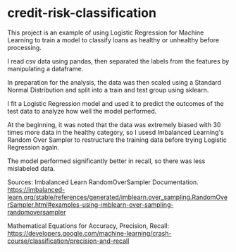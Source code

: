 # credit-risk-classification

This project is an example of using Logistic Regression for Machine Learning to train a model to classify loans as healthy or unhealthy before processing.

I read csv data using pandas, then separated the labels from the features by manipulating a dataframe. 

In preparation for the analysis, the data was then scaled using a Standard Normal Distribution and split into a train and test group using sklearn.

I fit a Logistic Regression model and used it to predict the outcomes of the test data to analyze how well the model performed. 

At the beginning, it was noted that the data was extremely biased with 30 times more data in the healthy category, so I usesd Imbalanced Learning's Random Over Sampler to restructure the training data before trying Logistic Regression again. 

The model performed significantly better in recall, so there was less mislabeled data. 


Sources: 
Imbalanced Learn RandomOverSampler Documentation. https://imbalanced-learn.org/stable/references/generated/imblearn.over_sampling.RandomOverSampler.html#examples-using-imblearn-over-sampling-randomoversampler

Mathematical Equations for Accuracy, Precision, Recall: https://developers.google.com/machine-learning/crash-course/classification/precision-and-recall